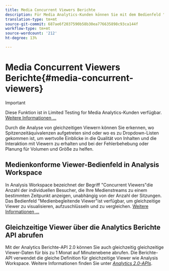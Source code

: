 ```yaml
---
title: Media Concurrent Viewers Berichte
description: Für Media Analytics-Kunden können Sie mit dem Bedienfeld "Media Concurrent Viewers"in Analysis Workspace gleichzeitige Viewer analysieren, um zu verstehen, wo Spitzenzeitzeitäquivalenzen aufgetreten sind oder wo es zu Abbrüchen gekommen ist.
translation-type: tm+mt
source-git-commit: 687ae6f2037590b58b30ea776635898c93ca144f
workflow-type: tm+mt
source-wordcount: '212'
ht-degree: 13%

---
```



# Media Concurrent Viewers Berichte{#media-concurrent-viewers}

>[!IMPORTANT]
>
>Diese Funktion ist in Limited Testing for Media Analytics-Kunden verfügbar. [Weitere Informationen ...](https://docs.adobe.com/content/help/de-DE/analytics/landing/an-releases.html)

Durch die Analyse von gleichzeitigen Viewern können Sie erkennen, wo Spitzenzeitäquivalenzen aufgetreten sind oder wo es zu Dropdown-Listen gekommen ist, um wertvolle Einblicke in die Qualität von Inhalten und die Interaktion mit Viewern zu erhalten und bei der Fehlerbehebung oder Planung für Volumen und Größe zu helfen.

## Medienkonforme Viewer-Bedienfeld in Analysis Workspace

In Analysis Workspace bezeichnet der Begriff &quot;Concurrent Viewers&quot;die Anzahl der individuellen Besucher, die Ihre Medienstreams zu einem bestimmten Zeitpunkt anzeigen, unabhängig von der Anzahl der Sitzungen. Das Bedienfeld &quot;Medienbegleitende Viewer&quot;ist verfügbar, um gleichzeitige Viewer zu visualisieren, aufzuschlüsseln und zu vergleichen. [Weitere Informationen ...](https://docs.adobe.com/content/help/de-DE/analytics/analyze/analysis-workspace/panels/media-concurrent-viewers.html)

## Gleichzeitige Viewer über die Analytics Berichte API abrufen

Mit der Analytics Berichte-API 2.0 können Sie auch gleichzeitig gleichzeitige Viewer-Daten für bis zu 1 Monat auf Minutenebene abrufen. Die Berichte-API verwendet die gleiche Definition für gleichzeitige Viewer wie Analysis Workspace.  Weitere Informationen finden Sie unter [_*Analytics 2.0-APIs*_](https://www.adobe.io/apis/experiencecloud/analytics/docs.html).
